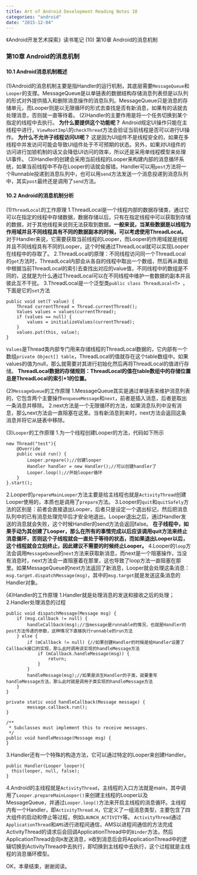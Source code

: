 ```yaml
---
title: Art of Android Development Reading Notes 10
categories: "android"
date: "2015-12-04"
---
```

《Android开发艺术探索》读书笔记 (10) 第10章 Android的消息机制 <!--more-->

### 第10章 Android的消息机制
#### 10.1 Android消息机制概述
(1)Android的消息机制主要是指Handler的运行机制，其底层需要`MessageQueue`和`Looper`的支撑。MessageQueue是以单链表的数据结构存储消息列表但是以队列的形式对外提供插入和删除消息操作的消息队列。MessageQueue只是消息的存储单元，而Looper则是以无限循环的形式去查找是否有新消息，如果有的话就去处理消息，否则就一直等待着。
(2)Handler的主要作用是将一个任务切换到某个指定的线程中去执行。
**为什么要提供这个功能呢？**
Android规定UI操作只能在主线程中进行，`ViewRootImpl`的`checkThread`方法会验证当前线程是否可以进行UI操作。
**为什么不允许子线程访问UI呢？**
这是因为UI组件不是线程安全的，如果在多线程中并发访问可能会导致UI组件处于不可预期的状态。另外，如果对UI组件的访问进行加锁机制的话又会降低UI访问的效率，所以还是采用单线程模型来处理UI事件。
(3)Handler的创建会采用当前线程的Looper来构建内部的消息循环系统，如果当前线程中不存在Looper的话就会报错。Handler可以用`post`方法将一个Runnable投递到消息队列中，也可以用`send`方法发送一个消息投递到消息队列中，其实`post`最终还是调用了`send`方法。

#### 10.2 Android的消息机制分析
(1)`ThreadLocal`的工作原理
1.ThreadLocal是一个线程内部的数据存储类，通过它可以在指定的线程中存储数据，数据存储以后，只有在指定线程中可以获取到存储的数据，对于其他线程来说则无法获取到数据。**一般来说，当某些数据是以线程为作用域并且不同线程具有不同的数据副本的时候，可以考虑使用ThreadLocal。** 对于Handler来说，它需要获取当前线程的Looper，而Looper的作用域就是线程并且不同线程具有不同的Looper，这个时候通过ThreadLocal就可以实现Looper在线程中的存取了。
2.ThreadLocal的原理：不同线程访问同一个ThreadLocal的`get`方法时，ThreadLocal内部会从各自的线程中取出一个数组，然后再从数组中根据当前ThreadLocal的索引去查找出对应的value值，不同线程中的数组是不同的，这就是为什么通过ThreadLocal可以在不同线程中维护一套数据的副本并且彼此互不干扰。
3.ThreadLocal是一个泛型类`public class ThreadLocal<T> `，下面是它的`set`方法
```
public void set(T value) {
    Thread currentThread = Thread.currentThread();
    Values values = values(currentThread);
    if (values == null) {
        values = initializeValues(currentThread);
    }
    values.put(this, value);
}
```
`Values`是Thread类内部专门用来存储线程的ThreadLocal数据的，它内部有一个数组`private Object[] table`，ThreadLocal的值就存在这个table数组中。如果values的值为null，那么就需要对其进行初始化然后再将ThreadLocal的值进行存储。
**ThreadLocal数据的存储规则：ThreadLocal的值在table数组中的存储位置总是ThreadLocal的索引+1的位置。**

(2)`MessageQueue`的工作原理
1.MessageQueue其实是通过单链表来维护消息列表的，它包含两个主要操作`enqueueMessage`和`next`，前者是插入消息，后者是取出一条消息并移除。
2.next方法是一个无限循环的方法，如果消息队列中没有消息，那么next方法会一直阻塞在这里。当有新消息到来时，next方法会返回这条消息并将它从链表中移除。

(3)`Looper`的工作原理
1.为一个线程创建Looper的方法，代码如下所示
```
new Thread("test"){
    @Override
    public void run() {
        Looper.prepare();//创建looper
        Handler handler = new Handler();//可以创建handler了
        Looper.loop();//开始looper循环
    }
}.start();
```
2.Looper的`prepareMainLooper`方法主要是给主线程也就是`ActivityThread`创建Looper使用的，本质也是调用了`prepare`方法。
3.Looper的`quit`和`quitSafely`方法的区别是：前者会直接退出Looper，后者只是设定一个退出标记，然后把消息队列中的已有消息处理完毕后才安全地退出。Looper退出之后，通过Handler发送的消息就会失败，这个时候Handler的send方法会返回false。
**在子线程中，如果手动为其创建了Looper，那么在所有的事情完成以后应该调用quit方法来终止消息循环，否则这个子线程就会一直处于等待的状态，而如果退出Looper以后，这个线程就会立刻终止，因此建议不需要的时候终止Looper。**
4.Looper的`loop`方法会调用`MessageQueue`的`next`方法来获取新消息，而next是一个阻塞操作，当没有消息时，next方法会一直阻塞着在那里，这也导致了loop方法一直阻塞在那里。如果MessageQueue的next方法返回了新消息，Looper就会处理这条消息：`msg.target.dispatchMessage(msg)`，其中的`msg.target`就是发送这条消息的Handler对象。

(4)Handler的工作原理
1.Handler就是处理消息的发送和接收之后的处理；
2.Handler处理消息的过程
```
public void dispatchMessage(Message msg) {
    if (msg.callback != null) {
        handleCallback(msg);//当message是runnable的情况，也就是Handler的post方法传递的参数，这种情况下直接执行runnable的run方法
    } else {
        if (mCallback != null) {//如果创建Handler的时候是给Handler设置了Callback接口的实现，那么此时调用该实现的handleMessage方法
            if (mCallback.handleMessage(msg)) {
                return;
            }
        }
        handleMessage(msg);//如果是派生Handler的子类，就要重写handleMessage方法，那么此时就是调用子类实现的handleMessage方法
    }
}

private static void handleCallback(Message message) {
        message.callback.run();
}

/**
 * Subclasses must implement this to receive messages.
 */
public void handleMessage(Message msg) {
}
```
3.Handler还有一个特殊的构造方法，它可以通过特定的Looper来创建Handler。
```
public Handler(Looper looper){
  this(looper, null, false);
}
```
4.Android的主线程就是`ActivityThread`，主线程的入口方法就是main，其中调用了`Looper.prepareMainLooper()`来创建主线程的Looper以及MessageQueue，并通过`Looper.loop()`方法来开启主线程的消息循环。主线程内有一个Handler，即`ActivityThread.H`，它定义了一组消息类型，主要包含了四大组件的启动和停止等过程，例如`LAUNCH_ACTIVITY`等。
`ActivityThread`通过`ApplicationThread`和`AMS`进行进程间通信，AMS以进程间通信的方法完成ActivityThread的请求后会回调ApplicationThread中的`Binder`方法，然后ApplicationThread会向`H`发送消息，`H`收到消息后会将ApplicationThread中的逻辑切换到ActivityThread中去执行，即切换到主线程中去执行，这个过程就是主线程的消息循环模型。

OK，本章结束，谢谢阅读。
